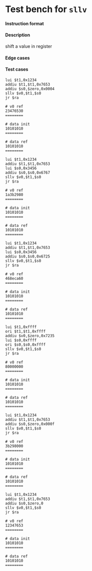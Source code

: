 # Test bench for `sllv`

#### Instruction format



#### Description

shift a value in register 

#### Edge cases



#### Test cases

```assembly
lui $t1,0x1234
addiu $t1,$t1,0x7653
addiu $s0,$zero,0x0004
sllv $v0,$t1,$s0
jr $ra

# v0 ref
23476530
========

# data init
10101010
========

# data ref
10101010
========
```

```assembly
lui $t1,0x1234
addiu $t1,$t1,0x7653
lui $s0,0x3456
addiu $s0,$s0,0x6767
sllv $v0,$t1,$s0
jr $ra

# v0 ref
1a3b2980
========

# data init
10101010
========

# data ref
10101010
========
```

```assembly
lui $t1,0x1234
addiu $t1,$t1,0x7653
lui $s0,0x3456
addiu $s0,$s0,0x6725
sllv $v0,$t1,$s0
jr $ra

# v0 ref
468eca60
========

# data init
10101010
========

# data ref
10101010
========
```

```assembly
lui $t1,0xffff
ori $t1,$t1,0xffff
addiu $v0,$zero,0x7235
lui $s0,0xffff
ori $s0,$s0,0xffff
sllv $v0,$t1,$s0
jr $ra

# v0 ref
80000000
========

# data init
10101010
========

# data ref
10101010
========
```

```assembly
lui $t1,0x1234
addiu $t1,$t1,0x7653
addiu $s0,$zero,0x000f
sllv $v0,$t1,$s0
jr $ra

# v0 ref
3b298000
========

# data init
10101010
========

# data ref
10101010
========
```

```assembly
lui $t1,0x1234
addiu $t1,$t1,0x7653
addiu $s0,$zero,0
sllv $v0,$t1,$s0
jr $ra

# v0 ref
12347653
========

# data init
10101010
========

# data ref
10101010
========
```